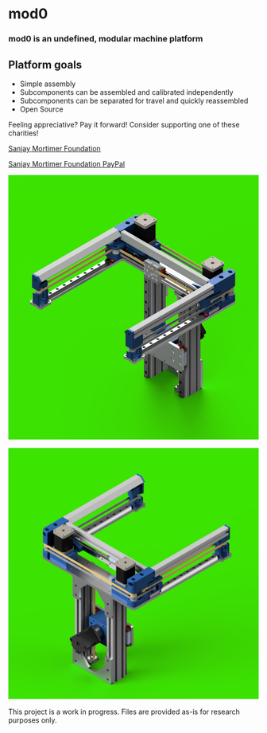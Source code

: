 # mod0

### mod0 is an undefined, modular machine platform

## Platform goals

- Simple assembly
- Subcomponents can be assembled and calibrated independently
- Subcomponents can be separated for travel and quickly reassembled
- Open Source

Feeling appreciative? Pay it forward! Consider supporting one of these charities!

[Sanjay Mortimer Foundation](https://www.sanjaymortimerfoundation.org/)

[Sanjay Mortimer Foundation PayPal](https://www.paypal.com/donate/?hosted_button_id=VUB6NVF83EH5J)

![](front-render.png)

![](rear-render.png)



This project is a work in progress. Files are provided as-is for research purposes only.

